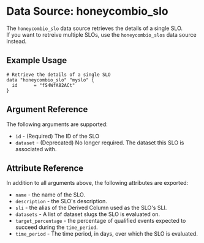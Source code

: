 # Data Source: honeycombio_slo

The `honeycombio_slo` data source retrieves the details of a single SLO.  
If you want to retreive multiple SLOs, use the `honeycombio_slos` data source instead.

## Example Usage

```hcl
# Retrieve the details of a single SLO
data "honeycombio_slo" "myslo" {
  id      = "fS4WfA82ACt"
}
```

## Argument Reference

The following arguments are supported:

* `id` - (Required) The ID of the SLO
* `dataset` - (Deprecated) No longer required. The dataset this SLO is associated with.

## Attribute Reference

In addition to all arguments above, the following attributes are exported:

* `name` - the name of the SLO.
* `description` - the SLO's description.
* `sli` - the alias of the Derived Column used as the SLO's SLI.
* `datasets` - A list of dataset slugs the SLO is evaluated on.
* `target_percentage` - the percentage of qualified events expected to succeed during the `time_period`.
* `time_period` - The time period, in days, over which the SLO is evaluated.